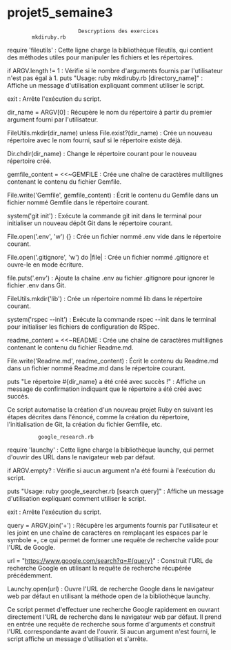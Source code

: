 # projet5_semaine3

                           Descryptions des exercices
            mkdiruby.rb

require 'fileutils' : Cette ligne charge la bibliothèque fileutils, qui contient des méthodes utiles pour manipuler les fichiers et les répertoires.

if ARGV.length != 1 : Vérifie si le nombre d'arguments fournis par l'utilisateur n'est pas égal à 1.
puts "Usage: ruby mkdiruby.rb [directory_name]" : Affiche un message d'utilisation expliquant comment utiliser le script.

exit : Arrête l'exécution du script.

dir_name = ARGV[0] : Récupère le nom du répertoire à partir du premier argument fourni par l'utilisateur.

FileUtils.mkdir(dir_name) unless File.exist?(dir_name) : Crée un nouveau répertoire avec le nom fourni, sauf si le répertoire existe déjà.

Dir.chdir(dir_name) : Change le répertoire courant pour le nouveau répertoire créé.

gemfile_content = <<~GEMFILE : Crée une chaîne de caractères multilignes contenant le contenu du fichier Gemfile.

File.write('Gemfile', gemfile_content) : Écrit le contenu du Gemfile dans un fichier nommé Gemfile dans le répertoire courant.

system('git init') : Exécute la commande git init dans le terminal pour initialiser un nouveau dépôt Git dans le répertoire courant.

File.open('.env', 'w') {} : Crée un fichier nommé .env vide dans le répertoire courant.

File.open('.gitignore', 'w') do |file| : Crée un fichier nommé .gitignore et ouvre-le en mode écriture.

file.puts('.env') : Ajoute la chaîne .env au fichier .gitignore pour ignorer le fichier .env dans Git.

FileUtils.mkdir('lib') : Crée un répertoire nommé lib dans le répertoire courant.

system('rspec --init') : Exécute la commande rspec --init dans le terminal pour initialiser les fichiers de configuration de RSpec.

readme_content = <<~README : Crée une chaîne de caractères multilignes contenant le contenu du fichier Readme.md.

File.write('Readme.md', readme_content) : Écrit le contenu du Readme.md dans un fichier nommé Readme.md dans le répertoire courant.

puts "Le répertoire #{dir_name} a été créé avec succès !" : Affiche un message de confirmation indiquant que le répertoire a été créé avec succès.

Ce script automatise la création d'un nouveau projet Ruby en suivant les étapes décrites dans l'énoncé, comme la création du répertoire, l'initialisation de Git, la création du fichier Gemfile, etc.

              google_research.rb


require 'launchy' : Cette ligne charge la bibliothèque launchy, qui permet d'ouvrir des URL dans le navigateur web par défaut.

if ARGV.empty? : Vérifie si aucun argument n'a été fourni à l'exécution du script.

puts "Usage: ruby google_searcher.rb [search query]" : Affiche un message d'utilisation expliquant comment utiliser le script.

exit : Arrête l'exécution du script.

query = ARGV.join('+') : Récupère les arguments fournis par l'utilisateur et les joint en une chaîne de caractères en remplaçant les espaces par le symbole +, ce qui permet de former une requête de recherche valide pour l'URL de Google.

url = "https://www.google.com/search?q=#{query}" : Construit l'URL de recherche Google en utilisant la requête de recherche récupérée précédemment.

Launchy.open(url) : Ouvre l'URL de recherche Google dans le navigateur web par défaut en utilisant la méthode open de la bibliothèque launchy.

Ce script permet d'effectuer une recherche Google rapidement en ouvrant directement l'URL de recherche dans le navigateur web par défaut. Il prend en entrée une requête de recherche sous forme d'arguments et construit l'URL correspondante avant de l'ouvrir. Si aucun argument n'est fourni, le script affiche un message d'utilisation et s'arrête.